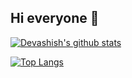 ## Hi everyone 👋

<!--
**devashishkumar709/devashishkumar709** is a ✨ _special_ ✨ repository because its `README.md` (this file) appears on your GitHub profile.

Here are some ideas to get you started:

- 🔭 I’m currently working on ...
- 🌱 I’m currently learning ...
- 👯 I’m looking to collaborate on ...
- 🤔 I’m looking for help with ...
- 💬 Ask me about ...
- 📫 How to reach me: ...
- 😄 Pronouns: ...
- ⚡ Fun fact: ...
-->

[![Devashish's github stats](https://github-readme-stats.vercel.app/api?username=devashishkumar709&show_icons=true&theme=radical)](https://github.com/devashishkumar709/github-readme-stats)

[![Top Langs](https://github-readme-stats.vercel.app/api/top-langs/?username=devashishkumar709&layout=compact&show_icons=true&theme=radical)](https://github.com/devashishkumar709/github-readme-stats)
